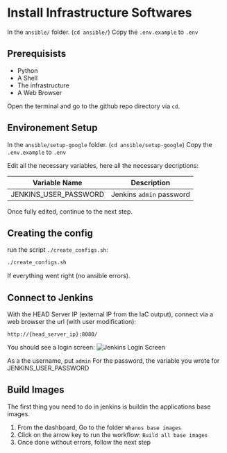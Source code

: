 # Install Infrastructure Softwares

In the `ansible/` folder. (`cd ansible/`)
Copy the `.env.example` to `.env`

## Prerequisists

- Python
- A Shell
- The infrastructure
- A Web Browser

Open the terminal and go to the github repo directory via `cd`.

## Environement Setup

In the `ansible/setup-google` folder. (`cd ansible/setup-google`)
Copy the `.env.example` to `.env`

Edit all the necessary variables, here all the necessary decriptions:

| Variable Name           | Description              |
|-------------------------|--------------------------|
| JENKINS_USER_PASSWORD   | Jenkins `admin` password |


Once fully edited, continue to the next step.

## Creating the config

run the script `./create_configs.sh`:

```bash
./create_configs.sh
```

If everything went right (no ansible errors).

## Connect to Jenkins

With the HEAD Server IP (external IP from the IaC output),
connect via a web browser the url (with user modification):

`http://{head_server_ip}:8080/`

You should see a login screen:
![Jenkins Login Screen](./images/jenkins_logins.png)

As a the username, put `admin`
For the password, the variable you wrote for JENKINS_USER_PASSWORD

## Build Images

The first thing you need to do in jenkins is buildin the applications base images.

1. From the dashboard, Go to the folder `Whanos base images`
2. Click on the arrow key to run the workflow: `Build all base images`
3. Once done without errors, follow the next step
